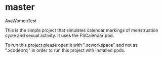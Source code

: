 # master

AvaWomenTest

This is the simple project that simulates calendar markings of menstruation cycle and sexual activity. It uses the FSCalendar pod.

To run this project please open it with ".xcworkspace" and not as ".xcodeproj" in order to run this project with installed pods.
